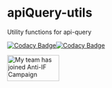 # apiQuery-utils
Utility functions for api-query

[![Codacy Badge](https://api.codacy.com/project/badge/Grade/3dd741ae85e049969f7da7cda7d6244d)](https://www.codacy.com/app/jpanuncillo/apiQueryUtils?utm_source=github.com&amp;utm_medium=referral&amp;utm_content=cookie-mafia/apiQueryUtils&amp;utm_campaign=Badge_Grade)[![Codacy Badge](https://api.codacy.com/project/badge/Coverage/3dd741ae85e049969f7da7cda7d6244d)](https://www.codacy.com/app/jpanuncillo/apiQueryUtils?utm_source=github.com&amp;utm_medium=referral&amp;utm_content=cookie-mafia/apiQueryUtils&amp;utm_campaign=Badge_Coverage)

<a href="http://www.antiifcampaign.com">
  <img height="60" width="120"
  src="http://antiifcampaign.com/assets/banner_my-team-has-joined.gif"
  alt="My team has joined Anti-IF Campaign"></a>